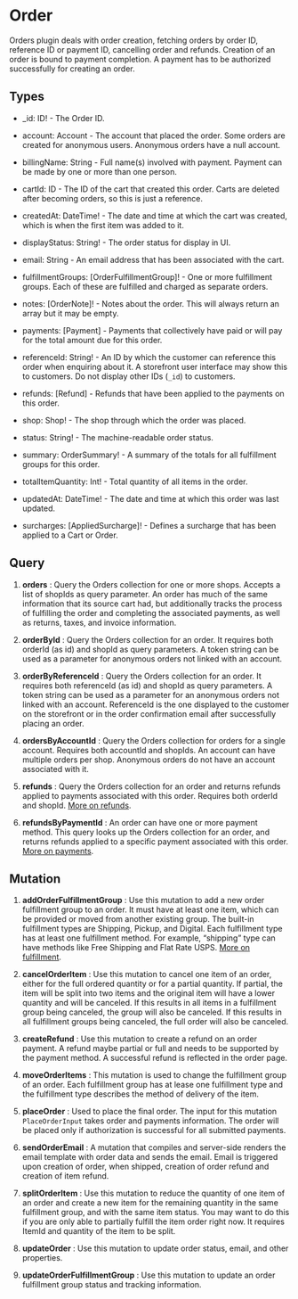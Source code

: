 # Order

Orders plugin deals with order creation, fetching orders by order ID, reference ID or payment ID, cancelling order and refunds. Creation of an order is bound to payment completion. A payment has to be authorized successfully for creating an order.

## Types

- _id: ID! - The Order ID.

- account: Account - The account that placed the order. Some orders are created for anonymous users. Anonymous orders have a null account.
  
- billingName: String - Full name(s) involved with payment. Payment can be made by one or more than one person.
  

- cartId: ID - The ID of the cart that created this order. Carts are deleted after becoming orders, so this is just a reference.

- createdAt: DateTime! - The date and time at which the cart was created, which is when the first item was added to it.

- displayStatus: String! - The order status for display in UI.
  

- email: String - An email address that has been associated with the cart.
  

- fulfillmentGroups: [OrderFulfillmentGroup]! - One or more fulfillment groups. Each of these are fulfilled and charged as separate orders.
  

- notes: [OrderNote]! - Notes about the order. This will always return an array but it may be empty.
  
- payments: [Payment] - Payments that collectively have paid or will pay for the total amount due for this order.
  
- referenceId: String! - An ID by which the customer can reference this order when enquiring about it. A storefront user interface may show this to customers. Do not display other IDs (`_id`) to customers.
  
- refunds: [Refund] - Refunds that have been applied to the payments on this order.
  
- shop: Shop! - The shop through which the order was placed.
  
- status: String! - The machine-readable order status.
  
- summary: OrderSummary! - A summary of the totals for all fulfillment groups for this order.
  
- totalItemQuantity: Int! - Total quantity of all items in the order.
  
- updatedAt: DateTime! - The date and time at which this order was last updated.
  
- surcharges: [AppliedSurcharge]! - Defines a surcharge that has been applied to a Cart or Order.


## Query
1. **orders** : Query the Orders collection for one or more shops. Accepts a list of shopIds as query parameter. An order has much of the same information that its source cart had, but additionally tracks the process of fulfilling the order and completing the associated payments, as well as returns, taxes, and invoice information.

2. **orderById** : Query the Orders collection for an order. It requires both orderId (as id) and shopId as query parameters. A token string can be used as a parameter for anonymous orders not linked with an account.


3. **orderByReferenceId** : Query the Orders collection for an order. It requires both referenceId (as id) and shopId as query parameters. A token string can be used as a parameter for an anonymous orders not linked with an account. ReferenceId is the one displayed to the customer on the storefront or in the order confirmation email after successfully placing an order.

4. **ordersByAccountId** : Query the Orders collection for orders for a single account. Requires both accountId and shopIds. An account can have multiple orders per shop. Anonymous orders do not have an account associated with it. 

5. **refunds** : Query the Orders collection for an order and returns refunds applied to payments associated with this order. Requires both orderId and shopId. [More on refunds](https://github.com/reactioncommerce/docs/blob/3860ad31862c515dc9a9bcf8d9f86d781ad85f17/docs/fulfilling-orders.md#refunds).

6. **refundsByPaymentId** : An order can have one or more payment method. This query looks up the Orders collection for an order, and returns refunds applied to a specific payment associated with this order. [More on payments](https://github.com/reactioncommerce/docs/blob/3860ad31862c515dc9a9bcf8d9f86d781ad85f17/docs/fulfilling-orders.md#payments).

## Mutation
1. **addOrderFulfillmentGroup** : Use this mutation to add a new order fulfillment group to an order. It must have at least one item, which can be provided or moved from another existing group. The built-in fulfillment types are Shipping, Pickup, and Digital. Each fulfillment type has at least one fulfillment method. For example, “shipping” type can have methods like Free Shipping and Flat Rate USPS. [More on fulfillment](https://github.com/reactioncommerce/docs/blob/trunk/docs/fulfilling-orders.md#fulfillment).

2. **cancelOrderItem** : Use this mutation to cancel one item of an order, either for the full ordered quantity or for a partial quantity. If partial, the item will be split into two items and the original item will have a lower quantity and will be canceled. If this results in all items in a fulfillment group being canceled, the group will also be canceled. If this results in all fulfillment groups being canceled, the full order will also be canceled.

3. **createRefund** : Use this mutation to create a refund on an order payment. A refund maybe partial or full and needs to be supported by the payment method. A successful refund is reflected in the order page. 

4. **moveOrderItems** : This mutation is used to change the fulfillment group of an order. Each fulfillment group has at lease one fulfillment type and the fulfillment type describes the method of delivery of the item.

5. **placeOrder** : Used to place the final order. The input for this mutation `PlaceOrderInput` takes order and payments information. The order will be placed only if authorization is successful for all submitted payments.

6. **sendOrderEmail** : A mutation that compiles and server-side renders the email template with order data and sends the email. Email is triggered upon creation of order, when shipped, creation of order refund and creation of item refund.

7. **splitOrderItem** : Use this mutation to reduce the quantity of one item of an order and create a new item for the remaining quantity in the same fulfillment group, and with the same item status. You may want to do this if you are only able to partially fulfill the item order right now. It requires ItemId and quantity of the item to be split.

8. **updateOrder** : Use this mutation to update order status, email, and other properties.

9. **updateOrderFulfillmentGroup** : Use this mutation to update an order fulfillment group status and tracking information.